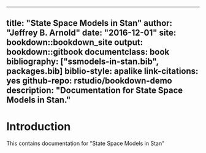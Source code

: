 
---
title: "State Space Models in Stan"
author: "Jeffrey B. Arnold"
date: "2016-12-01"
site: bookdown::bookdown_site
output: bookdown::gitbook
documentclass: book
bibliography: ["ssmodels-in-stan.bib", packages.bib]
biblio-style: apalike
link-citations: yes
github-repo: rstudio/bookdown-demo
description: "Documentation for State Space Models in Stan."
---

# Introduction

This contains documentation for "State Space Models in Stan"

